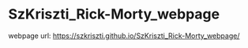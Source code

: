 # SzKriszti_Rick-Morty_webpage

webpage url: https://szkriszti.github.io/SzKriszti_Rick-Morty_webpage/

